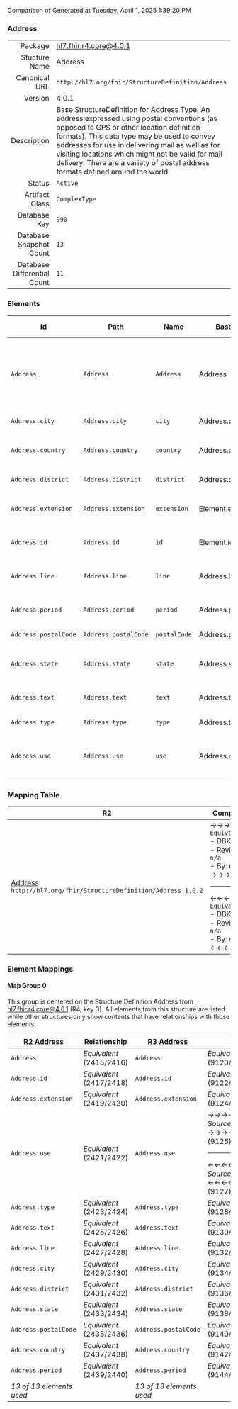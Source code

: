 Comparison of 
Generated at Tuesday, April 1, 2025 1:39:20 PM

### Address

|      |     |
| ---: | --- |
| Package | hl7.fhir.r4.core@4.0.1 |
| Stucture Name | Address |
| Canonical URL | `http://hl7.org/fhir/StructureDefinition/Address` |
| Version | 4.0.1 |
| Description | Base StructureDefinition for Address Type: An address expressed using postal conventions (as opposed to GPS or other location definition formats).  This data type may be used to convey addresses for use in delivering mail as well as for visiting locations which might not be valid for mail delivery.  There are a variety of postal address formats defined around the world. |
| Status | `Active` |
| Artifact Class | `ComplexType` |
| Database Key | `990` |
| Database Snapshot Count | `13` |
| Database Differential Count | `11` |

### Elements

| Id | Path | Name | Base Path | Short | Cardinality | Collated Type | Binding Strength | Binding Value Set |
| -- | ---- | ---- | --------- | ----- | ----------- | ------------- | ---------------- | ----------------- |
| `Address` | `Address` | `Address` | Address | An address expressed using postal conventions (as opposed to GPS or other location definition formats) | 0..* | Address |  |  |
| `Address.city` | `Address.city` | `city` | Address.city | Name of city, town etc. | 0..1 | string |  |  |
| `Address.country` | `Address.country` | `country` | Address.country | Country (e.g. can be ISO 3166 2 or 3 letter code) | 0..1 | string |  |  |
| `Address.district` | `Address.district` | `district` | Address.district | District name (aka county) | 0..1 | string |  |  |
| `Address.extension` | `Address.extension` | `extension` | Element.extension | Additional content defined by implementations | 0..* | Extension |  |  |
| `Address.id` | `Address.id` | `id` | Element.id | Unique id for inter-element referencing | 0..1 | id |  |  |
| `Address.line` | `Address.line` | `line` | Address.line | Street name, number, direction & P.O. Box etc. | 0..* | string |  |  |
| `Address.period` | `Address.period` | `period` | Address.period | Time period when address was/is in use | 0..1 | Period |  |  |
| `Address.postalCode` | `Address.postalCode` | `postalCode` | Address.postalCode | Postal code for area | 0..1 | string |  |  |
| `Address.state` | `Address.state` | `state` | Address.state | Sub-unit of country (abbreviations ok) | 0..1 | string |  |  |
| `Address.text` | `Address.text` | `text` | Address.text | Text representation of the address | 0..1 | string |  |  |
| `Address.type` | `Address.type` | `type` | Address.type | postal \| physical \| both | 0..1 | code | `Required` | `http://hl7.org/fhir/ValueSet/address-type|4.0.1` |
| `Address.use` | `Address.use` | `use` | Address.use | home \| work \| temp \| old \| billing - purpose of this address | 0..1 | code | `Required` | `http://hl7.org/fhir/ValueSet/address-use|4.0.1` |
### Mapping Table

| R2 | Comparison | R3 | Comparison | R4 | Comparison | R4B | Comparison | R5
| --- | --- | --- | --- | --- | --- | --- | --- | ---
| [Address](/docs/R2/ComplexTypes/Address.md)<br/> `http://hl7.org/fhir/StructureDefinition/Address\|1.0.2` | →→→→→→→<br/>`Equivalent`<br/>- DBKey: `47`<br/>- Reviewed: `n/a`<br/>- By: `n/a`<br/>→→→→→→→<hr/>←←←←←←←<br/>`Equivalent`<br/>- DBKey: `213`<br/>- Reviewed: `n/a`<br/>- By: `n/a`<br/>←←←←←←←| [Address](/docs/R3/ComplexTypes/Address.md)<br/> `http://hl7.org/fhir/StructureDefinition/Address\|3.0.2` | →→→→→→→<br/>`SourceIsNarrowerThanTarget`<br/>- DBKey: `382`<br/>- Reviewed: `n/a`<br/>- By: `n/a`<br/>→→→→→→→<hr/>←←←←←←←<br/>`Equivalent`<br/>- DBKey: `578`<br/>- Reviewed: `n/a`<br/>- By: `n/a`<br/>←←←←←←←| [Address](/docs/R4/ComplexTypes/Address.md)<br/> `http://hl7.org/fhir/StructureDefinition/Address\|4.0.1` | →→→→→→→<br/>`Equivalent`<br/>- DBKey: `1307`<br/>- Reviewed: `n/a`<br/>- By: `n/a`<br/>→→→→→→→<hr/>←←←←←←←<br/>`Equivalent`<br/>- DBKey: `1308`<br/>- Reviewed: `n/a`<br/>- By: `n/a`<br/>←←←←←←←| [Address](/docs/R4B/ComplexTypes/Address.md)<br/> `http://hl7.org/fhir/StructureDefinition/Address\|4.3.0` | →→→→→→→<br/>`Equivalent`<br/>- DBKey: `889`<br/>- Reviewed: `n/a`<br/>- By: `n/a`<br/>→→→→→→→<hr/>←←←←←←←<br/>`Equivalent`<br/>- DBKey: `1118`<br/>- Reviewed: `n/a`<br/>- By: `n/a`<br/>←←←←←←←| [Address](/docs/R5/ComplexTypes/Address.md)<br/> `http://hl7.org/fhir/StructureDefinition/Address\|5.0.0` 

### Element Mappings


#### Map Group 0

This group is centered on the Structure Definition Address from hl7.fhir.r4.core@4.0.1 (R4, key 3).
All elements from this structure are listed while other structures only show contents that have relationships with those elements.

| [R2 Address](/docs/R2/ComplexTypes/Address.md)| Relationship | [R3 Address](/docs/R3/ComplexTypes/Address.md)| Relationship | R4 Address| Relationship | [R4B Address](/docs/R4B/ComplexTypes/Address.md)| Relationship | [R5 Address](/docs/R5/ComplexTypes/Address.md)
| --- | --- | --- | --- | --- | --- | --- | --- | ---
| `Address`| _Equivalent_<br/>(2415/2416)| `Address`| _Equivalent_<br/>(9120/9121)| **`Address`**| _Equivalent_<br/>(20478/20479)| `Address`| _Equivalent_<br/>(35595/35596)| `Address`
| `Address.id`| _Equivalent_<br/>(2417/2418)| `Address.id`| _Equivalent_<br/>(9122/9123)| **`Address.id`**| _Equivalent_<br/>(20480/20481)| `Address.id`| _Equivalent_<br/>(35597/35598)| `Address.id`
| `Address.extension`| _Equivalent_<br/>(2419/2420)| `Address.extension`| _Equivalent_<br/>(9124/9125)| **`Address.extension`**| _Equivalent_<br/>(20482/20483)| `Address.extension`| _Equivalent_<br/>(35599/35600)| `Address.extension`
| `Address.use`| _Equivalent_<br/>(2421/2422)| `Address.use`| →→→→ _SourceIsNarrowerThanTarget_ →→→→ <br/>(9126)<hr/>←←←← _SourceIsBroaderThanTarget_ ←←←← <br/>(9127)| **`Address.use`**| _Equivalent_<br/>(20484/20485)| `Address.use`| _Equivalent_<br/>(35601/35602)| `Address.use`
| `Address.type`| _Equivalent_<br/>(2423/2424)| `Address.type`| _Equivalent_<br/>(9128/9129)| **`Address.type`**| _Equivalent_<br/>(20486/20487)| `Address.type`| _Equivalent_<br/>(35603/35604)| `Address.type`
| `Address.text`| _Equivalent_<br/>(2425/2426)| `Address.text`| _Equivalent_<br/>(9130/9131)| **`Address.text`**| _Equivalent_<br/>(20488/20489)| `Address.text`| _Equivalent_<br/>(35605/35606)| `Address.text`
| `Address.line`| _Equivalent_<br/>(2427/2428)| `Address.line`| _Equivalent_<br/>(9132/9133)| **`Address.line`**| _Equivalent_<br/>(20490/20491)| `Address.line`| _Equivalent_<br/>(35607/35608)| `Address.line`
| `Address.city`| _Equivalent_<br/>(2429/2430)| `Address.city`| _Equivalent_<br/>(9134/9135)| **`Address.city`**| _Equivalent_<br/>(20492/20493)| `Address.city`| _Equivalent_<br/>(35609/35610)| `Address.city`
| `Address.district`| _Equivalent_<br/>(2431/2432)| `Address.district`| _Equivalent_<br/>(9136/9137)| **`Address.district`**| _Equivalent_<br/>(20494/20495)| `Address.district`| _Equivalent_<br/>(35611/35612)| `Address.district`
| `Address.state`| _Equivalent_<br/>(2433/2434)| `Address.state`| _Equivalent_<br/>(9138/9139)| **`Address.state`**| _Equivalent_<br/>(20496/20497)| `Address.state`| _Equivalent_<br/>(35613/35614)| `Address.state`
| `Address.postalCode`| _Equivalent_<br/>(2435/2436)| `Address.postalCode`| _Equivalent_<br/>(9140/9141)| **`Address.postalCode`**| _Equivalent_<br/>(20498/20499)| `Address.postalCode`| _Equivalent_<br/>(35615/35616)| `Address.postalCode`
| `Address.country`| _Equivalent_<br/>(2437/2438)| `Address.country`| _Equivalent_<br/>(9142/9143)| **`Address.country`**| _Equivalent_<br/>(20500/20501)| `Address.country`| _Equivalent_<br/>(35617/35618)| `Address.country`
| `Address.period`| _Equivalent_<br/>(2439/2440)| `Address.period`| _Equivalent_<br/>(9144/9145)| **`Address.period`**| _Equivalent_<br/>(20502/20503)| `Address.period`| _Equivalent_<br/>(35619/35620)| `Address.period`
| *13 of 13 elements used* | | *13 of 13 elements used* | | *13 of 13 elements used* | | *13 of 13 elements used* | | *13 of 13 elements used* 


